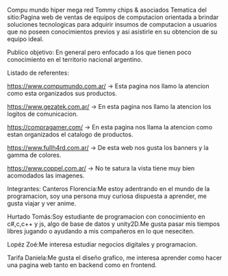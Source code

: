 Compu mundo hiper mega red Tommy chips & asociados
Tematica del sitio:Pagina web de ventas de equipos de computacion orientada a brindar soluciones tecnologicas para adquirir insumos de computacion a usuarios que no poseen conocimientos previos y asi asistirle en su obtencion de su equipo ideal.

Publico objetivo: En general pero enfocado a los que tienen poco conocimiento en el territorio nacional argentino.

Listado de referentes:

https://www.compumundo.com.ar/ -> Esta pagina nos llamo la atencion como esta organizados sus productos.

https://www.gezatek.com.ar/ -> En esta pagina nos llamo la atencion los logitos de comunicacion.

https://compragamer.com/ -> En esta pagina nos llama la atencion como estan organizados el catalogo de productos.

https://www.fullh4rd.com.ar/ -> De esta web nos gusta los banners y la gamma de colores.

https://www.coppel.com.ar/ -> No te satura la vista tiene muy bien acomodados las imagenes.


Integrantes:
Canteros Florencia:Me estoy adentrando en el mundo de la programacion, soy una persona muy curiosa dispuesta a aprender, me gusta viajar y ver anime.

Hurtado Tomás:Soy estudiante de programacion con conocimiento en c#,c,c++ y js, algo de base de datos y unity2D.Me gusta pasar mis tiempos libres jugando o ayudando a mis compañeros en lo que neseciten.

Lopéz Zoé:Me interesa estudiar negocios digitales y programacion.

Tarifa Daniela:Me gusta el diseño grafico, me interesa aprender como hacer una pagina web tanto en backend como en frontend.
